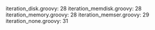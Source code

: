 iteration_disk.groovy: 28
iteration_memdisk.groovy: 28
iteration_memory.groovy: 28
iteration_memser.groovy: 29
iteration_none.groovy: 31

